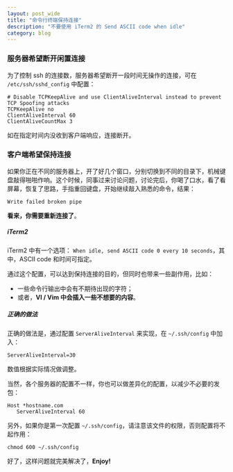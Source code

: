 ```yaml
---
layout: post_wide
title: "命令行终端保持连接"
description: "不要使用 iTerm2 的 Send ASCII code when idle"
category: blog
---
```


### 服务器希望断开闲置连接

为了控制 ssh 的连接数，服务器希望断开一段时间无操作的连接，可在 `/etc/ssh/sshd_config` 中配置：

```
# Disable TCPKeepAlive and use ClientAliveInterval instead to prevent TCP Spoofing attacks
TCPKeepAlive no
ClientAliveInterval 60
ClientAliveCountMax 3
```

如在指定时间内没收到客户端响应，连接断开。

### 客户端希望保持连接

如果你正在不同的服务器上，开了好几个窗口，分别切换到不同的目录下，机械键盘敲得啪啪作响。这个时候，同事过来讨论问题，讨论完后，你喝了口水，看了看屏幕，恢复了思路，手指重回键盘，开始继续敲入熟悉的命令，结果：

```
Write failed broken pipe
```

**看来，你需要重新连接了**。

##### iTerm2

iTerm2 中有一个选项： `When idle, send ASCII code 0 every 10 seconds`，其中，ASCII code 和时间可指定。

通过这个配置，可以达到保持连接的目的，但同时也带来一些副作用，比如：

* 一些命令行输出中会有不期待出现的字符；
* 或者，**VI / Vim 中会插入一些不想要的内容**。

##### 正确的做法

正确的做法是，通过配置 `ServerAliveInterval` 来实现，在 `~/.ssh/config` 中加入：

```
ServerAliveInterval=30
```

数值根据实际情况做调整。

当然，各个服务器的配置不一样，你也可以做差异化的配置，以减少不必要的发包：

```
Host *hostname.com
   ServerAliveInterval 60
```

另外，如果你是第一次配置 `~/.ssh/config`，请注意该文件的权限，否则配置将不起作用：

```
chmod 600 ~/.ssh/config
```

好了，这样问题就完美解决了，**Enjoy!**
